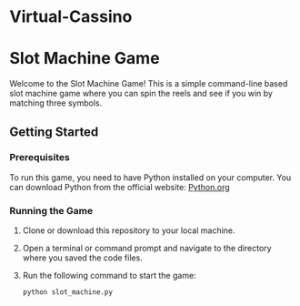 # Virtual-Cassino
# Slot Machine Game

Welcome to the Slot Machine Game! This is a simple command-line based slot machine game where you can spin the reels and see if you win by matching three symbols.

## Getting Started

### Prerequisites

To run this game, you need to have Python installed on your computer. You can download Python from the official website: [Python.org](https://www.python.org/)

### Running the Game

1. Clone or download this repository to your local machine.
2. Open a terminal or command prompt and navigate to the directory where you saved the code files.
3. Run the following command to start the game:

   ```shell
   python slot_machine.py

